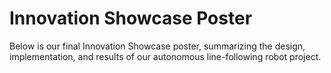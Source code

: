 # Innovation Showcase Poster

Below is our final Innovation Showcase poster, summarizing the design, implementation, and results of our autonomous line-following robot project.
